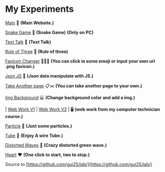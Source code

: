 # My Experiments 

[Main](https://gui25.github.io/main/) 🚀 **(Main Website.)** 

[Snake Game](https://gui25.github.io/lab/snakegame/) 🐍 **(Snake Game)**      **(Only on PC)**

[Text Talk](https://gui25.github.io/lab/text-talk/) 👄 **(Text Talk)** 

[Rule of Three](https://gui25.github.io/lab/rule-of-three/) 🔢 **(Rule of three)** 

[Favicon Changer](https://gui25.github.io/lab/faviconchanger/) 👨🏼‍💻 **(You can click in some emoji or input your own url .png favicon.)**

[Json JS](https://gui25.github.io/lab/jsonjs/) 🤖 **(Json data manipulate with JS.)**

[Take Another page](https://gui25.github.io/lab/takepage/) 📋✂️ **(You can take another page to your own.)**

[Img Background](https://gui25.github.io/lab/imgbackground/) 💻 **(Change background color and add a img.)**

| [Web Work V1](https://gui25.github.io/lab/WebWork/) | [Web Work V2](https://gui25.github.io/lab/WebWorkv2/) |  🖥️ **(web work from my computer technician course.)** 

[Particle](https://gui25.github.io/lab/particle/) 🌌 **(Just some particles.)**

[Tube](https://gui25.github.io/lab/tube/) 🧪 **(Enjoy A wire Tube.)**

[Distorted Waves](https://gui25.github.io/lab/wave/) 🌊 **(Crazy distorted green wave.)**

[Heart](https://gui25.github.io/lab/heart/) ❤️ **(One click to start, two to stop.)**

Source to [https://github.com/gui25/lab/](https://github.com/gui25/lab/)
